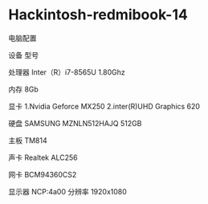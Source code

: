 # Hackintosh-redmibook-14



电脑配置

设备	     型号

处理器	Inter（R）i7-8565U 1.80Ghz

内存	8Gb

显卡	1.Nvidia Geforce MX250 2.inter(R)UHD Graphics 620

硬盘	SAMSUNG MZNLN512HAJQ 512GB

主板	TM814

声卡	Realtek ALC256

网卡	BCM94360CS2

显示器	NCP:4a00 分辨率 1920x1080
